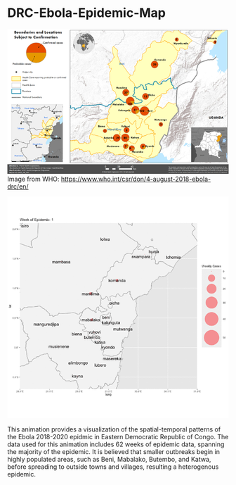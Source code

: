 # DRC-Ebola-Epidemic-Map

![alt-text](https://github.com/vossler-19/DRC-Ebola-Epidemic-Map/blob/master/drc_supplement_map.png)
Image from WHO: https://www.who.int/csr/don/4-august-2018-ebola-drc/en/ 

![alt-text](https://github.com/vossler-19/DRC-Ebola-Epidemic-Map/blob/master/drc_animate_final.gif)

This animation provides a visualization of the spatial-temporal patterns of the Ebola 2018-2020 epidmic in Eastern Democratic Republic of Congo.  The data used for this animation includes 62 weeks of epidemic data, spanning the majority of the epidemic.  It is believed that smaller outbreaks begin in highly populated areas, such as Beni, Mabalako, Butembo, and Katwa, before spreading to outside towns and villages, resulting a heterogenous epidemic. 
